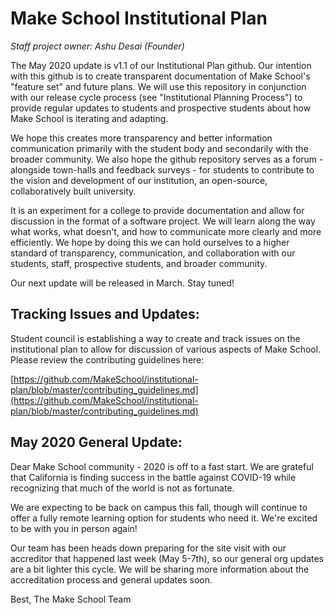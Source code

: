# Make School Institutional Plan

*Staff project owner: Ashu Desai (Founder)*

The May 2020 update is v1.1 of our Institutional Plan github. Our intention with this github is to create transparent documentation of Make School's "feature set" and future plans. We will use this repository in conjunction with our release cycle process (see "Institutional Planning Process") to provide regular updates to students and prospective students about how Make School is iterating and adapting.

We hope this creates more transparency and better information communication primarily with the student body and secondarily with the broader community. We also hope the github repository serves as a forum - alongside town-halls and feedback surveys - for students to contribute to the vision and development of our institution, an open-source, collaboratively built university.

It is an experiment for a college to provide documentation and allow for discussion in the format of a software project. We will learn along the way what works, what doesn't, and how to communicate more clearly and more efficiently. We hope by doing this we can hold ourselves to a higher standard of transparency, communication, and collaboration with our students, staff, prospective students, and broader community.

Our next update will be released in March. Stay tuned!

## Tracking Issues and Updates:

Student council is establishing a way to create and track issues on the institutional plan to allow for discussion of various aspects of Make School. Please review the contributing guidelines here:

[https://github.com/MakeSchool/institutional-plan/blob/master/contributing_guidelines.md](https://github.com/MakeSchool/institutional-plan/blob/master/contributing_guidelines.md)

## May 2020 General Update:

Dear Make School community - 2020 is off to a fast start. We are grateful that California is finding success in the battle against COVID-19 while recognizing that much of the world is not as fortunate.

We are expecting to be back on campus this fall, though will continue to offer a fully remote learning option for students who need it. We're excited to be with you in person again!

Our team has been heads down preparing for the site visit with our accreditor that happened last week (May 5-7th), so our general org updates are a bit lighter this cycle. We will be sharing more information about the accreditation process and general updates soon.

Best,
The Make School Team

